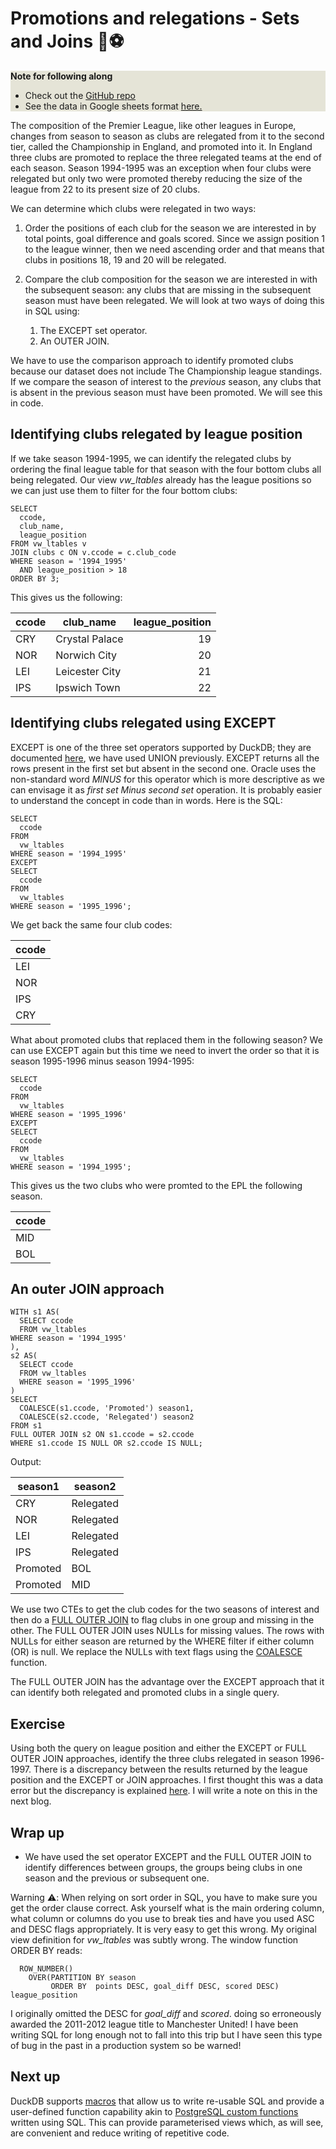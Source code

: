 # Promotions and relegations - Sets and Joins 🦆⚽

<div style="background-color:#E5E4D7">

<strong>Note for following along</strong>

<ul> 
    <li> Check out the  <a href="https://github.com/Rotifer/duckdb_epl">GitHub repo</a></li>
    <li> See the data in Google sheets format <a href="https://docs.google.com/spreadsheets/d/15EpbhgQibpv2haCeWsM77uApxgS5zYfq/edit?gid=1237416221#gid=1237416221">here.</a></li>
</ul>

</div>

The composition of the Premier League, like other leagues in Europe, changes from season to season as clubs are relegated from it to the second tier, called the Championship in England, and promoted into it. In England three clubs are promoted to replace the three relegated teams at the end of each season. Season 1994-1995 was an exception when four clubs were relegated but only two were promoted thereby reducing the size of the league from 22 to its present size of 20 clubs.

We can determine which clubs were relegated in two ways:

1. Order the positions of each club for the season we are interested in by total points, goal difference and goals scored. Since we assign position 1 to the league winner, then we need ascending order and that means that clubs in positions 18, 19 and 20 will be relegated.

2. Compare the club composition for the season we are interested in with the subsequent season: any clubs that are missing in the subsequent season must have been relegated. We will look at two ways of doing this in SQL using:

    1. The EXCEPT set operator.
    2. An OUTER JOIN.

We have to use the comparison approach to identify promoted clubs because our dataset does not include The Championship league standings. If we compare the season of interest to the _previous_ season, any clubs that is absent in the previous season must have been promoted. We will see this in code.

## Identifying clubs relegated by league position

If we take season 1994-1995, we can identify the relegated clubs by ordering the final league table for that season with the four bottom clubs all being relegated. Our view _vw_ltables_ already has the league positions so we can just use them to filter for the four bottom clubs:

```tsql
SELECT
  ccode,
  club_name,
  league_position
FROM vw_ltables v
JOIN clubs c ON v.ccode = c.club_code
WHERE season = '1994_1995'
  AND league_position > 18
ORDER BY 3;
```

This gives us the following:

| ccode |   club_name    | league_position |
|-------|----------------|----------------:|
| CRY   | Crystal Palace | 19              |
| NOR   | Norwich City   | 20              |
| LEI   | Leicester City | 21              |
| IPS   | Ipswich Town   | 22              |


## Identifying clubs relegated using EXCEPT

EXCEPT is one of the three set operators supported by DuckDB; they are documented [here](https://duckdb.org/docs/sql/query_syntax/setops.html), we have used UNION previously. EXCEPT returns all the rows present in the first set but absent in the second one. Oracle uses the non-standard word _MINUS_ for this operator which is more descriptive as we can envisage it as _first set Minus second set_ operation. It is probably easier to understand the concept in code than in words. Here is the SQL:

```tsql
SELECT
  ccode
FROM
  vw_ltables
WHERE season = '1994_1995'
EXCEPT
SELECT
  ccode
FROM
  vw_ltables
WHERE season = '1995_1996';
```

We get back the same four club codes:

| ccode |
|-------|
| LEI   |
| NOR   |
| IPS   |
| CRY   |

What about promoted clubs that replaced them in the following season? We can use EXCEPT again but this time we need to invert the order so that it is season 1995-1996 minus season 1994-1995:

```tsql
SELECT
  ccode
FROM
  vw_ltables
WHERE season = '1995_1996'
EXCEPT
SELECT
  ccode
FROM
  vw_ltables
WHERE season = '1994_1995';
```

This gives us the two clubs who were promted to the EPL the following season.

| ccode |
|-------|
| MID   |
| BOL   |


## An outer JOIN approach

```tsql
WITH s1 AS(
  SELECT ccode
  FROM vw_ltables
WHERE season = '1994_1995'
),
s2 AS(
  SELECT ccode
  FROM vw_ltables
  WHERE season = '1995_1996'
)
SELECT
  COALESCE(s1.ccode, 'Promoted') season1,
  COALESCE(s2.ccode, 'Relegated') season2
FROM s1
FULL OUTER JOIN s2 ON s1.ccode = s2.ccode
WHERE s1.ccode IS NULL OR s2.ccode IS NULL;
```

Output:

| season1  |  season2  |
|----------|-----------|
| CRY      | Relegated |
| NOR      | Relegated |
| LEI      | Relegated |
| IPS      | Relegated |
| Promoted | BOL       |
| Promoted | MID       |


We use two CTEs to get the club codes for the two seasons of interest and then do a [FULL OUTER JOIN](https://duckdb.org/docs/sql/query_syntax/from.html) to flag clubs in one group and missing in the other. The FULL OUTER JOIN uses NULLs for missing values. The rows with NULLs for either season are returned by the WHERE filter if either column (OR) is null. We replace the NULLs with text flags using the [COALESCE](https://duckdb.org/docs/sql/functions/utility.html#coalesceexpr-) function.

The FULL OUTER JOIN has the advantage over the EXCEPT approach that it can identify both relegated and promoted clubs in a single query.

## Exercise

Using both the query on league position and either the EXCEPT or FULL OUTER JOIN approaches, identify the three clubs relegated in season 1996-1997. There is a discrepancy between the results returned by the league position and the EXCEPT or JOIN approaches. I first thought this was a data error but the discrepancy is explained [here](https://en.wikipedia.org/wiki/1996%E2%80%9397_FA_Premier_League). I will write a note on this in the next blog.


## Wrap up

- We have used the set operator EXCEPT and the FULL OUTER JOIN to identify differences between groups, the groups being clubs in one season and the previous or subsequent one. 

Warning ⚠️: When relying on sort order in SQL, you have to make sure you get the order clause correct. Ask yourself what is the main ordering column, what column or columns do you use to break ties and have you used ASC and DESC flags appropriately. It is very easy to get this wrong. My original view definition for _vw_ltables_ was subtly wrong. The window function ORDER BY reads:

```tsql
  ROW_NUMBER()
    OVER(PARTITION BY season 
         ORDER BY  points DESC, goal_diff DESC, scored DESC) league_position
```

I originally omitted the DESC for _goal_diff_ and _scored_. doing so erroneously awarded the 2011-2012 league title to Manchester United! I have been writing SQL for long enough not to fall into this trip but I have seen this type of bug in the past in a production system so be warned!

## Next up

DuckDB supports [macros](https://duckdb.org/docs/sql/statements/create_macro.html) that allow us to write re-usable SQL and provide a user-defined function capability akin to [PostgreSQL custom functions](https://www.postgresql.org/docs/current/xfunc-sql.html) written using SQL. This can provide parameterised views which, as will see, are convenient and reduce writing of repetitive code.
